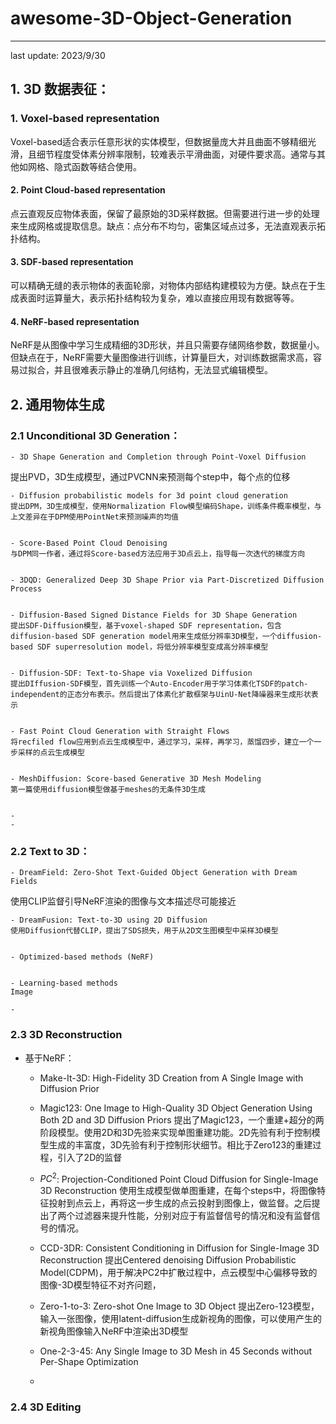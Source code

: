 # awesome-3D-Object-Generation

---

last update: 2023/9/30
## 1. 3D 数据表征：
### 1. Voxel-based representation
  Voxel-based适合表示任意形状的实体模型，但数据量庞大并且曲面不够精细光滑，且细节程度受体素分辨率限制，较难表示平滑曲面，对硬件要求高。通常与其他如网格、隐式函数等结合使用。
#### 2. Point Cloud-based representation
  点云直观反应物体表面，保留了最原始的3D采样数据。但需要进行进一步的处理来生成网格或提取信息。缺点：点分布不均匀，密集区域点过多，无法直观表示拓扑结构。
#### 3. SDF-based representation
  可以精确无缝的表示物体的表面轮廓，对物体内部结构建模较为方便。缺点在于生成表面时运算量大，表示拓扑结构较为复杂，难以直接应用现有数据等等。
#### 4. NeRF-based representation
  NeRF是从图像中学习生成精细的3D形状，并且只需要存储网络参数，数据量小。但缺点在于，NeRF需要大量图像进行训练，计算量巨大，对训练数据需求高，容易过拟合，并且很难表示静止的准确几何结构，无法显式编辑模型。
## 2. 通用物体生成
### 2.1 Unconditional 3D Generation：
    - 3D Shape Generation and Completion through Point-Voxel Diffusion
  提出PVD，3D生成模型，通过PVCNN来预测每个step中，每个点的位移

  
    - Diffusion probabilistic models for 3d point cloud generation
    提出DPM，3D生成模型，使用Normalization Flow模型编码Shape，训练条件概率模型，与上文差异在于DPM使用PointNet来预测噪声的均值

    
    - Score-Based Point Cloud Denoising
    与DPM同一作者，通过将Score-based方法应用于3D点云上，指导每一次迭代的梯度方向

    
    - 3DQD: Generalized Deep 3D Shape Prior via Part-Discretized Diffusion Process

    
    - Diffusion-Based Signed Distance Fields for 3D Shape Generation
    提出SDF-Diffusion模型，基于voxel-shaped SDF representation，包含diffusion-based SDF generation model用来生成低分辨率3D模型，一个diffusion-based SDF superresolution model，将低分辨率模型变成高分辨率模型

    
    - Diffusion-SDF: Text-to-Shape via Voxelized Diffusion
    提出DIffusion-SDF模型，首先训练一个Auto-Encoder用于学习体素化TSDF的patch-independent的正态分布表示。然后提出了体素化扩散框架与UinU-Net降噪器来生成形状表示

    
    - Fast Point Cloud Generation with Straight Flows
    将recfiled flow应用到点云生成模型中，通过学习，采样，再学习，蒸馏四步，建立一个一步采样的点云生成模型

    
    - MeshDiffusion: Score-based Generative 3D Mesh Modeling
    第一篇使用diffusion模型做基于meshes的无条件3D生成

    
    - 
    - 
      
### 2.2 Text to 3D：
    - DreamField: Zero-Shot Text-Guided Object Generation with Dream Fields
  使用CLIP监督引导NeRF渲染的图像与文本描述尽可能接近

  
    - DreamFusion: Text-to-3D using 2D Diffusion
    使用Diffusion代替CLIP，提出了SDS损失，用于从2D文生图模型中采样3D模型

    
    - Optimized-based methods (NeRF)

    
    - Learning-based methods 
    Image 
    
    - 
### 2.3 3D Reconstruction
  - 基于NeRF：
    - Make-It-3D: High-Fidelity 3D Creation from A Single Image with Diffusion Prior

    
    - Magic123: One Image to High-Quality 3D Object Generation Using Both 2D and 3D Diffusion Priors
    提出了Magic123，一个重建+超分的两阶段模型。使用2D和3D先验来实现单图重建功能。2D先验有利于控制模型生成的丰富度，3D先验有利于控制形状细节。相比于Zero123的重建过程，引入了2D的监督


    - $PC^2$: Projection-Conditioned Point Cloud Diffusion for Single-Image 3D Reconstruction
    使用生成模型做单图重建，在每个steps中，将图像特征投射到点云上，再将这一步生成的点云投射到图像上，做监督。之后提出了两个过滤器来提升性能，分别对应于有监督信号的情况和没有监督信号的情况。


    - CCD-3DR: Consistent Conditioning in Diffusion for Single-Image 3D Reconstruction
    提出Centered denoising Diffusion Probabilistic Model(CDPM)，用于解决PC2中扩散过程中，点云模型中心偏移导致的图像-3D模型特征不对齐问题，


    - Zero-1-to-3: Zero-shot One Image to 3D Object
    提出Zero-123模型，输入一张图像，使用latent-diffusion生成新视角的图像，可以使用产生的新视角图像输入NeRF中渲染出3D模型


    - One-2-3-45: Any Single Image to 3D Mesh in 45 Seconds without Per-Shape Optimization
   
    - 
### 2.4 3D Editing




